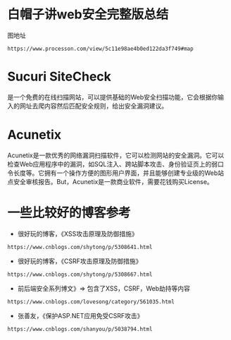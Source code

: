 # 白帽子讲web安全完整版总结
图地址
```
https://www.processon.com/view/5c11e98ae4b0ed122da3f749#map
```

# Sucuri SiteCheck
是一个免费的在线扫描网站，可以提供基础的Web安全扫描功能，它会根据你输入的网址去爬内容然后匹配安全规则，给出安全漏洞建议。

# Acunetix
Acunetix是一款优秀的网络漏洞扫描软件，它可以检测网站的安全漏洞。它可以检查Web应用程序中的漏洞，如SQL注入、跨站脚本攻击、身份验证页上的弱口令长度等。它拥有一个操作方便的图形用户界面，并且能够创建专业级的Web站点安全审核报告。But，Acunetix是一款商业软件，需要花钱购买License。

# 一些比较好的博客参考
- 很好玩的博客，《XSS攻击原理及防御措施》  
```
https://www.cnblogs.com/shytong/p/5308641.html
```
- 很好玩的博客，《CSRF攻击原理及防御措施》
```
https://www.cnblogs.com/shytong/p/5308667.html
```
- 前后端安全系列博文》=> 包含了XSS，CSRF，Web劫持等内容
```
https://www.cnblogs.com/lovesong/category/561035.html
```
- 张善友，《保护ASP.NET应用免受CSRF攻击》
```
https://www.cnblogs.com/shanyou/p/5038794.html
```